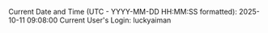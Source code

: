 Current Date and Time (UTC - YYYY-MM-DD HH:MM:SS formatted): 2025-10-11 09:08:00
Current User's Login: luckyaiman

